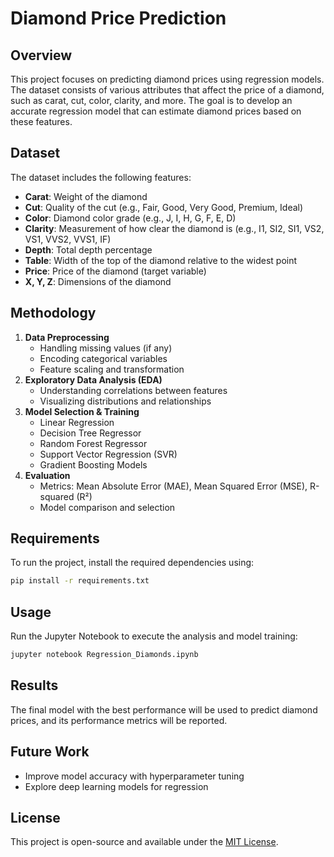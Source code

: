 # Diamond Price Prediction

## Overview
This project focuses on predicting diamond prices using regression models. The dataset consists of various attributes that affect the price of a diamond, such as carat, cut, color, clarity, and more. The goal is to develop an accurate regression model that can estimate diamond prices based on these features.

## Dataset
The dataset includes the following features:
- **Carat**: Weight of the diamond
- **Cut**: Quality of the cut (e.g., Fair, Good, Very Good, Premium, Ideal)
- **Color**: Diamond color grade (e.g., J, I, H, G, F, E, D)
- **Clarity**: Measurement of how clear the diamond is (e.g., I1, SI2, SI1, VS2, VS1, VVS2, VVS1, IF)
- **Depth**: Total depth percentage
- **Table**: Width of the top of the diamond relative to the widest point
- **Price**: Price of the diamond (target variable)
- **X, Y, Z**: Dimensions of the diamond

## Methodology
1. **Data Preprocessing**
   - Handling missing values (if any)
   - Encoding categorical variables
   - Feature scaling and transformation
2. **Exploratory Data Analysis (EDA)**
   - Understanding correlations between features
   - Visualizing distributions and relationships
3. **Model Selection & Training**
   - Linear Regression
   - Decision Tree Regressor
   - Random Forest Regressor
   - Support Vector Regression (SVR)
   - Gradient Boosting Models
4. **Evaluation**
   - Metrics: Mean Absolute Error (MAE), Mean Squared Error (MSE), R-squared (R²)
   - Model comparison and selection

## Requirements
To run the project, install the required dependencies using:
```sh
pip install -r requirements.txt
```

## Usage
Run the Jupyter Notebook to execute the analysis and model training:
```sh
jupyter notebook Regression_Diamonds.ipynb
```

## Results
The final model with the best performance will be used to predict diamond prices, and its performance metrics will be reported.

## Future Work
- Improve model accuracy with hyperparameter tuning
- Explore deep learning models for regression

## License
This project is open-source and available under the [MIT License](LICENSE).

